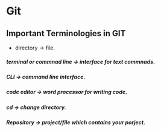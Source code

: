 <h1>Git</h1>

<h2>Important Terminologies in GIT</h2>

<ul>
<li>directory -> file.</li>
</ul>
<h5>terminal or commnad line -> interface for text commnads.</h5>
<h5>CLI -> command line interface.</h5>
<h5>code editor -> word processor for writing code.</h5>
<h5>cd -> change directory.</h5>
<h5>Repository -> project/file which contains your porject.</h5>
